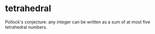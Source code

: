 # tetrahedral
Pollock's conjecture: any integer can be written as a sum of at most five tetrahedral numbers.
